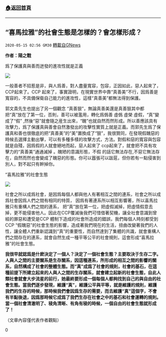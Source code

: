 ###  [:house:返回首頁](https://github.com/ourhimalayas/txt)
---

## “喜馬拉雅”的社會生態是怎樣的？會怎樣形成？
`2020-05-15 02:56 GM30` [轉載自GNews](https://gnews.org/zh-hant/203892/)

**作者：陽之戰**

爲了保護真與善而迸發的進攻性就是正義

![](https://s3.amazonaws.com/gnews-media-offload/wp-content/uploads/2020/05/15024703/1-111.jpg)

一般善者不招惹是非，與人爲善，對人盡量寬容，包容，正因如此，惡人起來了，CCP起來了。CCP 起來了，事實證明，在現實世界中靠“真善美”不行，因爲善是寬容的，不具備保衛自己能力的進攻性，這樣“真善美”都無法得到保護。

郭文貴先生也提出了另一個觀念 “真善狠”，無論真善美還是真善狠其中都把“真”放在了第一位，否則，善可以被濫用，轉化爲僞善 虛僞 虛榮 虛假，“真”變成了“假” ,然後“惡”就會隨之産生出來，“醜”也就自然而然形成。所以善應該具有攻擊力，爲了保護真與善會自然激發出的攻擊性實質上就是正義。而郭先生爲了保護真和善也很徹底的把“真善美”的“美”置換成了“狠”，我很贊同，在發現假醜惡的時候去選擇主動出擊，可以有多種多樣的攻擊方式，方法。對假和惡的寬容與包容就是自殘，因爲假的人就會絕地而起，惡人起來了 ccp起來了，就會把不具有攻擊力的“真善美”通通滅掉 。醜陋的意識形態，不假 的話它無法存在,不惡它無法存在，自然而然也會變成了醜惡的形態。你可以囂張可以跋扈，但你若有一點侵害到別人，對不起只有幹掉你。

“喜馬拉雅”的社會生態

![](https://s3.amazonaws.com/gnews-media-offload/wp-content/uploads/2020/05/15025124/image0-110.jpg)

社會之所以成爲社會，是因爲每個人都與他人有著相互之間的連系，社會之所以成爲社會因爲人們之間有相同的特質， 因爲有著連系所以相互影響著，所以喜馬拉雅只有重構人們之間的連系， 把“真”放在第一位，把虛假滅掉，把虛情假意去掉，更不能侵害他人。因此在CCP覆滅後我們可惜借著契機，讓全社會意識到曾經的罪惡和遭受是CCP 體制下造成的社會所造成的錯誤，我們每個人時刻都受到CCP “假醜惡”的社會生態的影響，造成著我們現在的生活，扭曲改變著我們的人性，讓全體人們重新認識到“真”的重要性，而自然達到了集體的共識，就會重構人們之間存在的連系，就會自然生成一種平等公平的社會規則，這會形成“喜馬拉雅”的社會生態。

**我很早就認爲是什麽決定了一個人？決定了一個社會生態？主要取決于生存二字。人與人之間的主要關系是生存關系，因這種連系，所形成的相互之間的影響的關系，自然構成了社會的整體生態。而“真”成爲了社會的規則，社會的基石，在這種前提下所建立起來的人與人之間的生存關系，就會建立起新的社會生態，自此人類社會就會大步流星的前行，她最終要形成一個每個人都夠找到自己的與自由的社會生態。當我們逐步發現，維護“真”，維護公平與平等，就是維護的規則，維護我們的生存的時候，那時候我們會因爲生存的需要，而去維護“真”這個字，不會有半點後退，因爲那時候它成爲了我們生存在社會之中的基石和社會運轉的規則。當一個社會清澈明了、稜角清晰、有角有稜的時候，一個自由的社會生態就形成了！**

（文章內容僅代表作者觀點）

0
